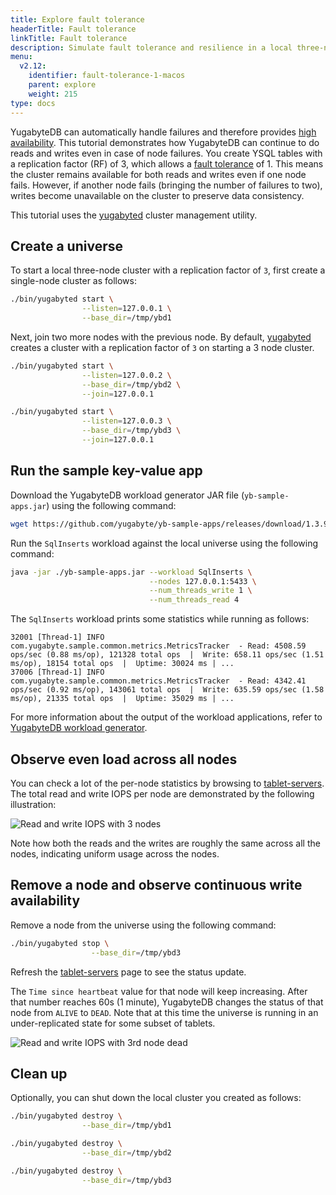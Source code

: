 ```yaml
---
title: Explore fault tolerance
headerTitle: Fault tolerance
linkTitle: Fault tolerance
description: Simulate fault tolerance and resilience in a local three-node YugabyteDB database cluster.
menu:
  v2.12:
    identifier: fault-tolerance-1-macos
    parent: explore
    weight: 215
type: docs
---
```


YugabyteDB can automatically handle failures and therefore provides [high availability](../../../architecture/core-functions/high-availability/). This tutorial demonstrates how YugabyteDB can continue to do reads and writes even in case of node failures. You create YSQL tables with a replication factor (RF) of 3, which allows a [fault tolerance](../../../architecture/docdb-replication/replication/) of 1. This means the cluster remains available for both reads and writes even if one node fails. However, if another node fails (bringing the number of failures to two), writes become unavailable on the cluster to preserve data consistency.

This tutorial uses the [yugabyted](../../../reference/configuration/yugabyted/) cluster management utility.

## Create a universe

To start a local three-node cluster with a replication factor of `3`, first create a single-node cluster as follows:

```sh
./bin/yugabyted start \
                --listen=127.0.0.1 \
                --base_dir=/tmp/ybd1
```

Next, join two more nodes with the previous node. By default, [yugabyted](../../../reference/configuration/yugabyted/) creates a cluster with a replication factor of `3` on starting a 3 node cluster.

```sh
./bin/yugabyted start \
                --listen=127.0.0.2 \
                --base_dir=/tmp/ybd2 \
                --join=127.0.0.1
```

```sh
./bin/yugabyted start \
                --listen=127.0.0.3 \
                --base_dir=/tmp/ybd3 \
                --join=127.0.0.1
```

## Run the sample key-value app

Download the YugabyteDB workload generator JAR file (`yb-sample-apps.jar`) using the following command:

```sh
wget https://github.com/yugabyte/yb-sample-apps/releases/download/1.3.9/yb-sample-apps.jar?raw=true -O yb-sample-apps.jar
```

Run the `SqlInserts` workload against the local universe using the following command:

```sh
java -jar ./yb-sample-apps.jar --workload SqlInserts \
                               --nodes 127.0.0.1:5433 \
                               --num_threads_write 1 \
                               --num_threads_read 4
```

The `SqlInserts` workload prints some statistics while running as follows:

```output
32001 [Thread-1] INFO com.yugabyte.sample.common.metrics.MetricsTracker  - Read: 4508.59 ops/sec (0.88 ms/op), 121328 total ops  |  Write: 658.11 ops/sec (1.51 ms/op), 18154 total ops  |  Uptime: 30024 ms | ...
37006 [Thread-1] INFO com.yugabyte.sample.common.metrics.MetricsTracker  - Read: 4342.41 ops/sec (0.92 ms/op), 143061 total ops  |  Write: 635.59 ops/sec (1.58 ms/op), 21335 total ops  |  Uptime: 35029 ms | ...
```

For more information about the output of the workload applications, refer to [YugabyteDB workload generator](https://github.com/yugabyte/yb-sample-apps).

## Observe even load across all nodes

You can check a lot of the per-node statistics by browsing to [tablet-servers](http://127.0.0.1:7000/tablet-servers). The total read and write IOPS per node are demonstrated by the following illustration:

![Read and write IOPS with 3 nodes](/images/ce/fault-tolerance_evenly_distributed.png)

Note how both the reads and the writes are roughly the same across all the nodes, indicating uniform usage across the nodes.

## Remove a node and observe continuous write availability

Remove a node from the universe using the following command:

```sh
./bin/yugabyted stop \
                  --base_dir=/tmp/ybd3
```

Refresh the [tablet-servers](http://127.0.0.1:7000/tablet-servers) page to see the status update.

The `Time since heartbeat` value for that node will keep increasing. After that number reaches 60s (1 minute), YugabyteDB changes the status of that node from `ALIVE` to `DEAD`. Note that at this time the universe is running in an under-replicated state for some subset of tablets.

![Read and write IOPS with 3rd node dead](/images/ce/fault_tolerance_dead_node.png)

## Clean up

Optionally, you can shut down the local cluster you created as follows:

```sh
./bin/yugabyted destroy \
                --base_dir=/tmp/ybd1

./bin/yugabyted destroy \
                --base_dir=/tmp/ybd2

./bin/yugabyted destroy \
                --base_dir=/tmp/ybd3
```
